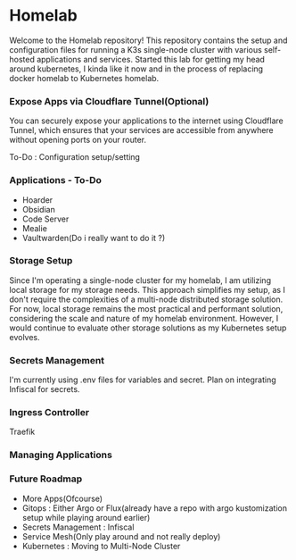 # Homelab
Welcome to the Homelab repository! This repository contains the setup and configuration files for running a K3s single-node cluster with various self-hosted applications and services. Started this lab for getting my head around kubernetes, I kinda like it now and in the process of replacing docker homelab to Kubernetes homelab.

### **Expose Apps via Cloudflare Tunnel(Optional)**
You can securely expose your applications to the internet using Cloudflare Tunnel, which ensures that your services are accessible from anywhere without opening ports on your router.

To-Do : Configuration setup/setting

### **Applications** - To-Do
- Hoarder
- Obsidian
- Code Server
- Mealie
- Vaultwarden(Do i really want to do it ?)

### **Storage Setup**
Since I'm operating a single-node cluster for my homelab, I am utilizing local storage for my storage needs. This approach simplifies my setup, as I don't require the complexities of a multi-node distributed storage solution. For now, local storage remains the most practical and performant solution, considering the scale and nature of my homelab environment. However, I would continue to evaluate other storage solutions as my Kubernetes setup evolves.

### Secrets Management
I'm currently using .env files for variables and secret. Plan on integrating Infiscal for secrets.

### **Ingress Controller**
Traefik

### **Managing Applications**


### **Future Roadmap**
- More Apps(Ofcourse)
- Gitops : Either Argo or Flux(already have a repo with argo kustomization setup while playing around earlier)
- Secrets Management : Infiscal
- Service Mesh(Only play around and not really deploy)
- Kubernetes : Moving to Multi-Node Cluster